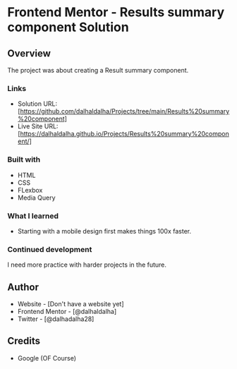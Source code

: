 # Frontend Mentor - Results summary component Solution

## Overview

The project was about creating a Result summary component.

### Links

- Solution URL: [https://github.com/dalhaldalha/Projects/tree/main/Results%20summary%20component]
- Live Site URL: [https://dalhaldalha.github.io/Projects/Results%20summary%20component/]

### Built with

- HTML
- CSS 
- FLexbox
- Media Query

### What I learned

- Starting with a mobile design first makes things 100x faster.


### Continued development

I need more practice with harder projects in the future.

## Author

- Website - [Don't have a website yet]
- Frontend Mentor - [@dalhaldalha]
- Twitter - [@dalhadalha28]

## Credits

- Google (OF Course)